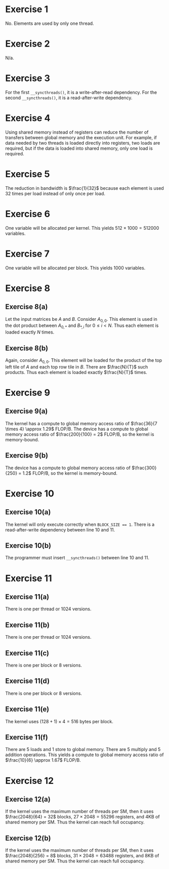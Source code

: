 # Exercise 1

No. Elements are used by only one thread.

# Exercise 2

N/a.

# Exercise 3 

For the first `__syncthreads()`, it is a write-after-read dependency. For the second `__syncthreads()`, it is a read-after-write dependency.

# Exercise 4

Using shared memory instead of registers can reduce the number of transfers between global memory and the execution unit. For example, if data needed by two threads is loaded directly into registers, two loads are required, but if the data is loaded into shared memory, only one load is required.

# Exercise 5

The reduction in bandwidth is $\frac{1}{32}$ because each element is used 32 times per load instead of only once per load.

# Exercise 6

One variable will be allocated per kernel. This yields $512 \times 1000 = 512000$ variables.

# Exercise 7

One variable will be allocated per block. This yields $1000$ variables.

# Exercise 8

## Exercise 8(a)

Let the input matrices be $A$ and $B$. Consider $A_{0,0}$. This element is used in the dot product between $A_{0,*}$ and $B_{*,i}$ for $0 \leq i < N$. Thus each element is loaded exactly $N$ times.

## Exercise 8(b)

Again, consider $A_{0, 0}$. This element will be loaded for the product of the top left tile of $A$ and each top row tile in $B$. There are $\frac{N}{T}$ such products. Thus each element is loaded exactly $\frac{N}{T}$ times.

# Exercise 9

## Exercise 9(a)

The kernel has a compute to global memory access ratio of $\frac{36}{7 \times 4} \approx 1.29$ FLOP/B. The device has a compute to global memory access ratio of $\frac{200}{100} = 2$ FLOP/B, so the kernel is memory-bound.

## Exercise 9(b)

The device has a compute to global memory access ratio of $\frac{300}{250} = 1.2$ FLOP/B, so the kernel is memory-bound.

# Exercise 10

## Exercise 10(a)

The kernel will only execute correctly when `BLOCK_SIZE == 1`. There is a read-after-write dependency between line 10 and 11.

## Exercise 10(b)

The programmer must insert `__syncthreads()` between line 10 and 11.

# Exercise 11

## Exercise 11(a)

There is one per thread or $1024$ versions.

## Exercise 11(b)

There is one per thread or $1024$ versions.

## Exercise 11(c)

There is one per block or $8$ versions.

## Exercise 11(d)

There is one per block or $8$ versions.

## Exercise 11(e)

The kernel uses $(128 + 1) \times 4 = 516$ bytes per block.

## Exercise 11(f)

There are 5 loads and 1 store to global memory. There are 5 multiply and 5 addition operations. This yields a compute to global memory access ratio of $\frac{10}{6} \approx 1.67$ FLOP/B.

# Exercise 12

## Exercise 12(a)

If the kernel uses the maximum number of threads per SM, then it uses $\frac{2048}{64} = 32$ blocks, $27 \times 2048 = 55296$ registers, and 4KB of shared memory per SM. Thus the kernel can reach full occupancy.

## Exercise 12(b)

If the kernel uses the maximum number of threads per SM, then it uses $\frac{2048}{256} = 8$ blocks, $31 \times 2048 = 63488$ registers, and 8KB of shared memory per SM. Thus the kernel can reach full occupancy.

